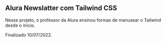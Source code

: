 ## Alura Newslatter com Tailwind CSS

Nesse projeto, o professor da Alura ensinou formas de manusear o Tailwind desde o inicio.

Finalizado 10/07/2022.